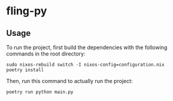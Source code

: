 # fling-py

## Usage

To run the project, first build the dependencies with the following commands in the root directory:

```
sudo nixos-rebuild switch -I nixos-config=configuration.nix
poetry install
```

Then, run this command to actually run the project:

```
poetry run python main.py
```
